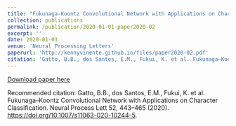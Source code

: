 ```yaml
---
title: "Fukunaga-Koontz Convolutional Network with Applications on Character Classification"
collection: publications
permalink: /publication/2020-01-01-paper2020-02
excerpt: ''
date: 2020-01-01
venue: 'Neural Processing Letters'
paperurl: 'http://kennyvinente.github.io/files/paper2020-02.pdf'
citation: 'Gatto, B.B., dos Santos, E.M., Fukui, K. et al. Fukunaga–Koontz Convolutional Network with Applications on Character Classification. Neural Process Lett 52, 443–465 (2020). https://doi.org/10.1007/s11063-020-10244-5.'
---
```



[Download paper here](http://kennyvinente.github.io/files/paper2020-02.pdf)

Recommended citation: Gatto, B.B., dos Santos, E.M., Fukui, K. et al. Fukunaga–Koontz Convolutional Network with Applications on Character Classification. Neural Process Lett 52, 443–465 (2020). https://doi.org/10.1007/s11063-020-10244-5.

